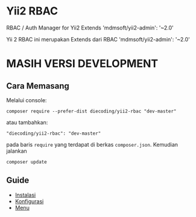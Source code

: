 Yii2 RBAC
=========
RBAC / Auth Manager for Yii2 Extends 'mdmsoft/yii2-admin': '~2.0'

Yii 2 RBAC ini merupakan Extends dari RBAC 'mdmsoft/yii2-admin': '~2.0'

# MASIH VERSI DEVELOPMENT

Cara Memasang
-------------

Melalui console:

```
composer require --prefer-dist diecoding/yii2-rbac "dev-master"
```

atau tambahkan:

```
"diecoding/yii2-rbac": "dev-master"
```

pada baris `require` yang terdapat di berkas `composer.json`. Kemudian jalankan

```
composer update
```


Guide
-----

- [Instalasi](https://github.com/die-coding/yii2-rbac/blob/master/documentation/installation.md)
- [Konfigurasi](https://github.com/die-coding/yii2-rbac/blob/master/documentation/configuration.md)
- [Menu](https://github.com/die-coding/yii2-rbac/blob/master/documentation/menu.md)
